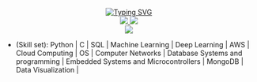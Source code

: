 <p align="center">
<a href="https://github.com/SujanSuryaKonda">
    <img src="https://readme-typing-svg.demolab.com?font=Georgia&size=18&duration=2000&pause=50&multiline=true&width=500&height=80&lines=Sujan+Surya+Konda;Computer+and+Electrical+Engineer+%7C+B.Tech+Graduate+%7C;AI+%7C+ML+%7C+DL+%7C+Data+Science+%7C+Computer Vision" alt="Typing SVG" />
</a>
<br/>
    
<a href="https://www.linkedin.com/in/sujan-surya-4863921bb">
    <img src="https://img.shields.io/badge/-Linkedin-blue?style=flat-square&logo=linkedin">
</a>
<a href="mailto:sujanreddykonda@gmail.com">
    <img src="https://img.shields.io/badge/-Email-red?style=flat-square&logo=gmail&logoColor=white">
</a>
<br/> 


<a href="https://github.com/SujanSuryaKonda">
    <img src="https://github-stats-alpha.vercel.app/api?username=SujanSuryaKonda&cc=22272e&tc=37BCF6&ic=fff&bc=0000">
</a>


</p>

* (Skill set): Python | C | SQL | Machine Learning | Deep Learning | AWS | Cloud Computing | OS | Computer Networks | Database Systems and programming | Embedded Systems and Microcontrollers | MongoDB | Data Visualization |

